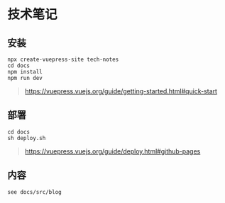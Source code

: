 # 技术笔记

## 安装

```
npx create-vuepress-site tech-notes
cd docs
npm install
npm run dev
```

> https://vuepress.vuejs.org/guide/getting-started.html#quick-start

## 部署

```
cd docs
sh deploy.sh
```

> https://vuepress.vuejs.org/guide/deploy.html#github-pages

## 内容

```
see docs/src/blog
```
